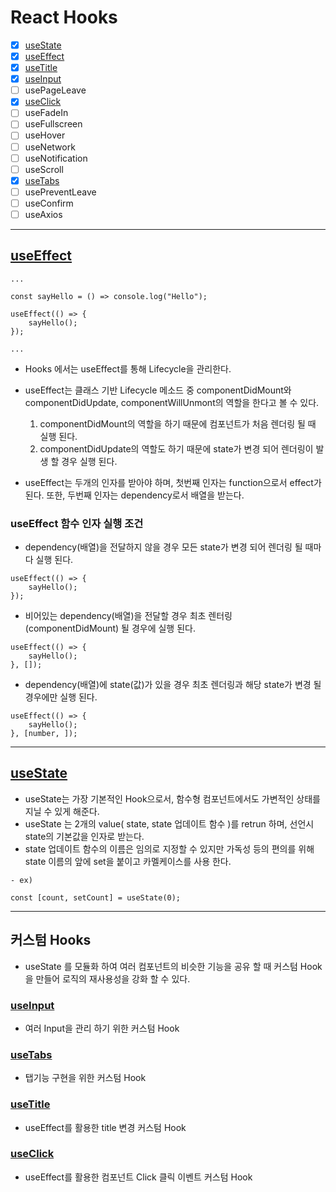 # React Hooks

-   [x] [useState](#useState)
-   [x] [useEffect](#useEffect)
-   [x] [useTitle](#useTitle)
-   [x] [useInput](#useInput)
-   [ ] usePageLeave
-   [x] [useClick](#useClick)
-   [ ] useFadeIn
-   [ ] useFullscreen
-   [ ] useHover
-   [ ] useNetwork
-   [ ] useNotification
-   [ ] useScroll
-   [x] [useTabs](#useTabs)
-   [ ] usePreventLeave
-   [ ] useConfirm
-   [ ] useAxios

---

## [useEffect](./src/hooksComponent/useEffectComponent.js)

```
...

const sayHello = () => console.log("Hello");

useEffect(() => {
    sayHello();
});

...
```

-   Hooks 에서는 useEffect를 통해 Lifecycle을 관리한다.
-   useEffect는 클래스 기반 Lifecycle 메소드 중 componentDidMount와 componentDidUpdate, componentWillUnmont의 역할을 한다고 볼 수 있다.

    1. componentDidMount의 역할을 하기 때문에 컴포넌트가 처음 렌더링 될 때 실행 된다.
    2. componentDidUpdate의 역할도 하기 때문에 state가 변경 되어 렌더링이 발생 할 경우 실행 된다.

*   useEffect는 두개의 인자를 받아야 하며, 첫번째 인자는 function으로서 effect가 된다.
    또한, 두번째 인자는 dependency로서 배열을 받는다.

### useEffect 함수 인자 실행 조건

-   dependency(배열)을 전달하지 않을 경우 모든 state가 변경 되어 렌더링 될 때마다 실행 된다.

```
useEffect(() => {
    sayHello();
});
```

-   비어있는 dependency(배열)을 전달할 경우 최초 렌터링(componentDidMount) 될 경우에 실행 된다.

```
useEffect(() => {
    sayHello();
}, []);
```

-   dependency(배열)에 state(값)가 있을 경우 최초 렌더링과 해당 state가 변경 될 경우에만 실행 된다.

```
useEffect(() => {
    sayHello();
}, [number, ]);
```

---

## [useState](./src/hooksComponent/useInputComponent.js)

-   useState는 가장 기본적인 Hook으로서, 함수형 컴포넌트에서도 가변적인 상태를 지닐 수 있게 해준다.
-   useState 는 2개의 value( state, state 업데이트 함수 )를 retrun 하며, 선언시 state의 기본값을 인자로 받는다.
-   state 업데이트 함수의 이름은 임의로 지정할 수 있지만 가독성 등의 편의를 위해 state 이름의 앞에 set을 붙이고 카멜케이스를 사용 한다.

```
- ex)

const [count, setCount] = useState(0);
```

---

## 커스텀 Hooks

-   useState 를 모듈화 하여 여러 컴포넌트의 비슷한 기능을 공유 할 때 커스텀 Hook을 만들어 로직의 재사용성을 강화 할 수 있다.

### [useInput](./src/hooksComponent/useInputComponent.js)

-   여러 Input을 관리 하기 위한 커스텀 Hook

### [useTabs](./src/hooksComponent/useTabsComponent.js)

-   탭기능 구현을 위한 커스텀 Hook

### [useTitle](./src/hooksComponent/useTitleComponent.js)

-   useEffect를 활용한 title 변경 커스텀 Hook

### [useClick](./src/hooksComponent/useClickComponent.js)

-   useEffect를 활용한 컴포넌트 Click 클릭 이벤트 커스텀 Hook

